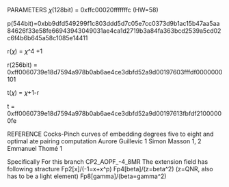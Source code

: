 PARAMETERS
𝜒(128bit) = 0xffc00020fffffffc
(HW=58)


p(544bit)=0xbb9dfd549299f1c803ddd5d7c05e7cc0373d9b1ac15b47aa5aa84626f33e58fe66943943049031ae4ca1d2719b3a84fa363bcd2539a5cd02c6f4b6b645a58c1085e14411

r(𝜒) = 𝜒^4 +1

r(256bit) =  0xff0060739e18d7594a978b0ab6ae4ce3dbfd52a9d00197603fffdf0000000101

t(𝜒) = 𝜒+1-r

t = 0xff0060739e18d7594a978b0ab6ae4ce3dbfd52a9d00197613fbfdf21000000fe

REFERENCE
Cocks-Pinch curves of embedding degrees five to eight and optimal ate pairing computation Aurore Guillevic 1 Simon Masson 1, 2 Emmanuel Thomé 1

Specifically For this branch CP2_AOPF_-4_8MR
The extension field has following stracture
Fp2[x]/(-1=x+x^p)
Fp4[beta]/(z=beta^2) (z=QNR, also has to be a light element)
Fp8[gamma]/(beta=gamma^2)
